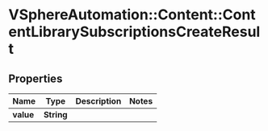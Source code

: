 # VSphereAutomation::Content::ContentLibrarySubscriptionsCreateResult

## Properties
Name | Type | Description | Notes
------------ | ------------- | ------------- | -------------
**value** | **String** |  | 



